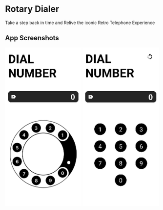 # Rotary Dialer
Take a step back in time and Relive the iconic Retro Telephone Experience

## App Screenshots

<div class="row" margin="240px">
      <img src="/screenshots/screenshot1.png" width="250" title="App Screenshot">
      <img src="/screenshots/screenshot2.png" width="250" title="App Screenshot">
</div>
